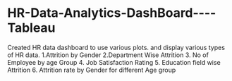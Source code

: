 # HR-Data-Analytics-DashBoard----Tableau
Created HR data dashboard to use various plots. and display various types of HR data. 1.Attrition by Gender 2.Department Wise Attrition 3. No of Employee by age Group 4. Job Satisfaction Rating 5. Education field wise Attrition 6. Attrition rate by Gender for different Age group

